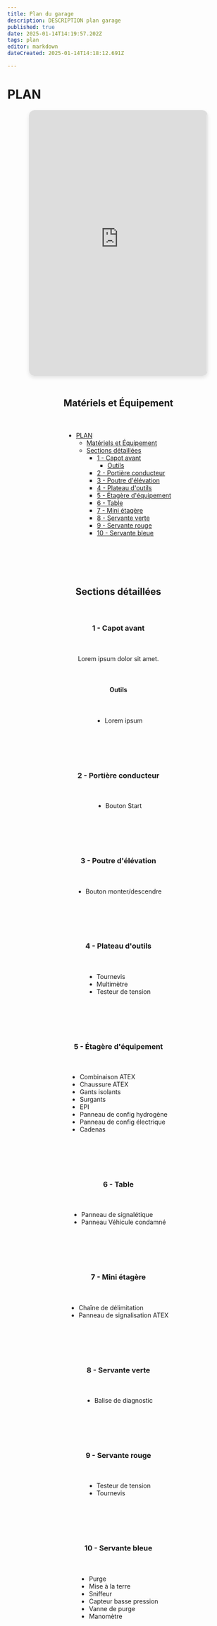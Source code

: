 ```yaml
---
title: Plan du garage
description: DESCRIPTION plan garage
published: true
date: 2025-01-14T14:19:57.202Z
tags: plan
editor: markdown
dateCreated: 2025-01-14T14:18:12.691Z

---
```


# PLAN


<div style="display: flex; flex-direction: column; align-items: center; gap: 20px;">
  <!-- Iframe container with better styling -->
  <div class="sketchfab-embed-wrapper" style="width: 80%; max-width: 1200px; border: 1px solid #ddd; border-radius: 12px; overflow: hidden; box-shadow: 0 4px 8px rgba(0, 0, 0, 0.1);">
    <iframe
      title="plan"
      frameborder="0"
      allowfullscreen
      mozallowfullscreen="true"
      webkitallowfullscreen="true"
      allow="autoplay; fullscreen; xr-spatial-tracking"
      xr-spatial-tracking
      execution-while-out-of-viewport
      execution-while-not-rendered
      web-share
      src="https://sketchfab.com/models/96804244a07c4b4fbe503817d0b56398/embed"
      style="width: 100%; height: 600px;">
    </iframe>
  </div>

## Matériels et Équipement

- [PLAN](#plan)
  - [Matériels et Équipement](#matériels-et-équipement)
  - [Sections détaillées](#sections-détaillées)
    - [1 - Capot avant](#1---capot-avant)
      - [Outils](#outils)
    - [2 - Portière conducteur](#2---portière-conducteur)
    - [3 - Poutre d'élévation](#3---poutre-délévation)
    - [4 - Plateau d'outils](#4---plateau-doutils)
    - [5 - Étagère d'équipement](#5---étagère-déquipement)
    - [6 - Table](#6---table)
    - [7 - Mini étagère](#7---mini-étagère)
    - [8 - Servante verte](#8---servante-verte)
    - [9 - Servante rouge](#9---servante-rouge)
    - [10 - Servante bleue](#10---servante-bleue)

---

## Sections détaillées

### 1 - Capot avant

Lorem ipsum dolor sit amet.

#### Outils
- Lorem ipsum

---

### 2 - Portière conducteur

- Bouton Start

---

### 3 - Poutre d'élévation

- Bouton monter/descendre

---

### 4 - Plateau d'outils

- Tournevis
- Multimètre
- Testeur de tension

---

### 5 - Étagère d'équipement

- Combinaison ATEX
- Chaussure ATEX
- Gants isolants
- Surgants
- EPI
- Panneau de config hydrogène
- Panneau de config électrique
- Cadenas

---

### 6 - Table

- Panneau de signalétique
- Panneau Véhicule condamné

---

### 7 - Mini étagère

- Chaîne de délimitation
- Panneau de signalisation ATEX

---

### 8 - Servante verte

- Balise de diagnostic

---

### 9 - Servante rouge

- Testeur de tension
- Tournevis

---

### 10 - Servante bleue

- Purge
- Mise à la terre
- Sniffeur
- Capteur basse pression
- Vanne de purge
- Manomètre